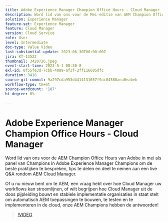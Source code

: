 ```yaml
---
title: Adobe Experience Manager Champion Office Hours - Cloud Manager
description: Word lid van ons voor de Mei-editie van AEM Champion Office Hours van Adobe als paneel van de Kampioen van Adobe Experience Manager bespreekt beste praktijken, deeluiteinden, en doe in een levende Q&A omringend Cloud Manager.Of u nieuw bent om te AEM, een vraag hebt over hoe Cloud Manager uw werkschema's kan stroomlijnen, of wil begrijpen hoe Cloud Manager uit de doos pijpleiding bouwt en de stabiele plaatsing organisaties toelaat om AEM toepassingen aan de wolk automatisch te bouwen, te testen en op te voeren, te AEM, te implementeren; Champions hebben de antwoorden!
solution: Experience Manager
feature-set: Experience Manager
feature: Cloud Manager
version: Cloud Service
role: User
level: Intermediate
doc-type: Value Video
last-substantial-update: 2023-06-30T00:00:00Z
jira: KT-13522
thumbnail: 3420726.jpeg
event-start-time: 2023-5-1 08:30-8
exl-id: 0f55fe3d-7cbb-4089-af3f-2ff116605dfc
duration: 3418
source-git-commit: 9a297cda953d4414131657f9ac84580aea0eabeb
workflow-type: tm+mt
source-wordcount: '187'
ht-degree: 0%

---
```


# Adobe Experience Manager Champion Office Hours - Cloud Manager

Word lid van ons voor de AEM Champion Office Hours van Adobe in mei als panel van Champions in Adobe Experience Manager Champions om de beste praktijken te bespreken, tips te delen en deel te nemen aan een live Q&amp;A rondom AEM Cloud Manager.

Of u nu nieuw bent om te AEM, een vraag hebt over hoe Cloud Manager uw workflows kan stroomlijnen, of wilt begrijpen hoe Cloud Manager uit de doos pijpleiding bouwt en stabiele implementatie organisaties in staat stelt om automatisch AEM toepassingen te bouwen, te testen en te implementeren in de cloud, onze AEM Champions hebben de antwoorden!

>[!VIDEO](https://video.tv.adobe.com/v/3420726/?learn=on)
